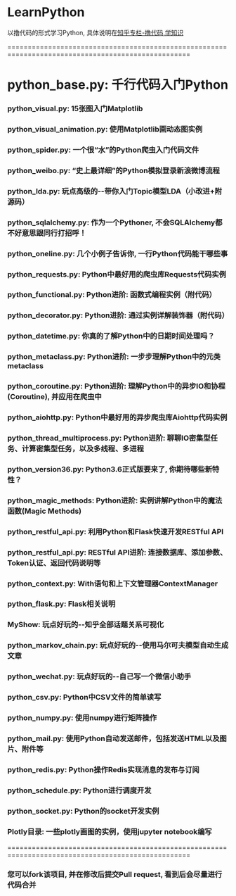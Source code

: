 # LearnPython
以撸代码的形式学习Python, 具体说明在[知乎专栏-撸代码,学知识](https://zhuanlan.zhihu.com/pythoner)  

===================================================================================================
# python_base.py: 千行代码入门Python

### python_visual.py: 15张图入门Matplotlib

### python_visual_animation.py: 使用Matplotlib画动态图实例

### python_spider.py: 一个很“水”的Python爬虫入门代码文件

### python_weibo.py: “史上最详细”的Python模拟登录新浪微博流程

### python_lda.py: 玩点高级的--带你入门Topic模型LDA（小改进+附源码）

### python_sqlalchemy.py: 作为一个Pythoner, 不会SQLAlchemy都不好意思跟同行打招呼！

### python_oneline.py: 几个小例子告诉你, 一行Python代码能干哪些事

### python_requests.py: Python中最好用的爬虫库Requests代码实例

### python_functional.py: Python进阶: 函数式编程实例（附代码）

### python_decorator.py: Python进阶: 通过实例详解装饰器（附代码）

### python_datetime.py: 你真的了解Python中的日期时间处理吗？

### python_metaclass.py: Python进阶: 一步步理解Python中的元类metaclass

### python_coroutine.py: Python进阶: 理解Python中的异步IO和协程(Coroutine), 并应用在爬虫中

### python_aiohttp.py: Python中最好用的异步爬虫库Aiohttp代码实例

### python_thread_multiprocess.py: Python进阶: 聊聊IO密集型任务、计算密集型任务，以及多线程、多进程

### python_version36.py: Python3.6正式版要来了, 你期待哪些新特性？

### python_magic_methods: Python进阶: 实例讲解Python中的魔法函数(Magic Methods)

### python_restful_api.py: 利用Python和Flask快速开发RESTful API

### python_restful_api.py: RESTful API进阶: 连接数据库、添加参数、Token认证、返回代码说明等

### python_context.py: With语句和上下文管理器ContextManager

### python_flask.py: Flask相关说明

### MyShow: 玩点好玩的--知乎全部话题关系可视化

### python_markov_chain.py: 玩点好玩的--使用马尔可夫模型自动生成文章

### python_wechat.py: 玩点好玩的--自己写一个微信小助手

### python_csv.py: Python中CSV文件的简单读写  

### python_numpy.py: 使用numpy进行矩阵操作

### python_mail.py: 使用Python自动发送邮件，包括发送HTML以及图片、附件等

### python_redis.py: Python操作Redis实现消息的发布与订阅

### python_schedule.py: Python进行调度开发

### python_socket.py: Python的socket开发实例

### Plotly目录: 一些plotly画图的实例，使用jupyter notebook编写

===================================================================================================

### 您可以fork该项目, 并在修改后提交Pull request, 看到后会尽量进行代码合并
